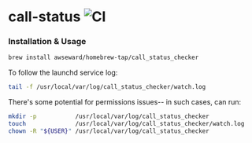 # call-status ![CI](https://github.com/awseward/call_status/workflows/CI/badge.svg)

### Installation & Usage

```sh
brew install awseward/homebrew-tap/call_status_checker
```

To follow the launchd service log:

```sh
tail -f /usr/local/var/log/call_status_checker/watch.log
```

There's some potential for permissions issues-- in such cases, can run:

```sh
mkdir -p           /usr/local/var/log/call_status_checker
touch              /usr/local/var/log/call_status_checker/watch.log
chown -R "${USER}" /usr/local/var/log/call_status_checker
```
